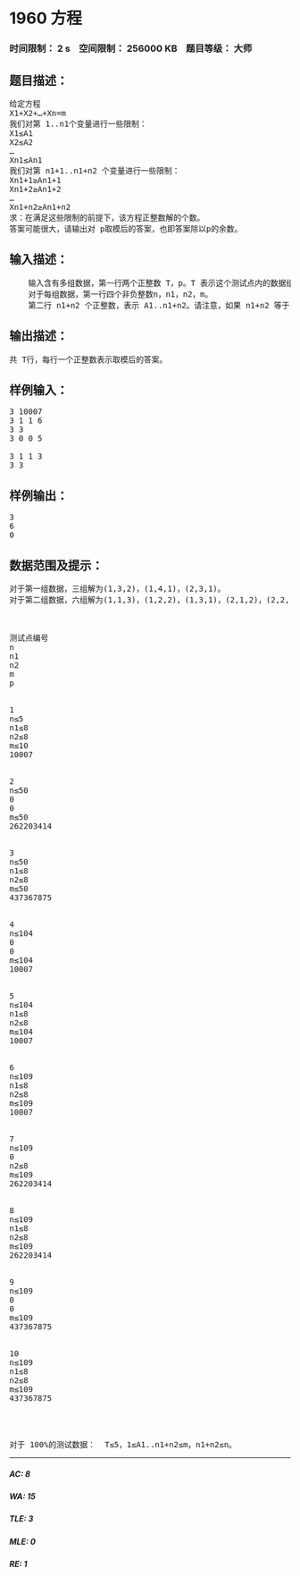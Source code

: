 # 1960 方程   
### 时间限制： 2 s&nbsp;&nbsp;&nbsp;&nbsp;空间限制： 256000 KB&nbsp;&nbsp;&nbsp;&nbsp;题目等级： 大师  
## 题目描述：  

<pre>
给定方程   
X1+X2+…+Xn=m   
我们对第 1..n1个变量进行一些限制：   
X1≤A1   
X2≤A2   
…   
Xn1≤An1   
我们对第 n1+1..n1+n2 个变量进行一些限制：   
Xn1+1≥An1+1   
Xn1+2≥An1+2   
…   
Xn1+n2≥An1+n2   
求：在满足这些限制的前提下，该方程正整数解的个数。   
答案可能很大，请输出对 p取模后的答案，也即答案除以p的余数。
</pre>
  
  
## 输入描述：  

<pre>
    输入含有多组数据，第一行两个正整数 T，p。T 表示这个测试点内的数据组数，p 的含义见题目描述。   
    对于每组数据，第一行四个非负整数n，n1，n2，m。   
    第二行 n1+n2 个正整数，表示 A1..n1+n2。请注意，如果 n1+n2 等于 0，那么这一行会成为一个空行。
</pre>
  
  
## 输出描述：  

<pre>
共 T行，每行一个正整数表示取模后的答案。 
</pre>
  
  
## 样例输入：  

<pre>
3 10007   
3 1 1 6   
3 3   
3 0 0 5   
   
3 1 1 3   
3 3
</pre>
  
  
## 样例输出：  

<pre>
3   
6   
0
</pre>
  
  
## 数据范围及提示：  

<pre>
对于第一组数据，三组解为(1,3,2)，(1,4,1)，(2,3,1)。   
对于第二组数据，六组解为(1,1,3)，(1,2,2)，(1,3,1)，(2,1,2)，(2,2,1)，(3,1,1)。



测试点编号
n
n1
n2
m
p


1
n≤5
n1≤8
n2≤8
m≤10
10007


2
n≤50
0
0
m≤50
262203414


3
n≤50
n1≤8
n2≤8
m≤50
437367875 


4
n≤104
0
0
m≤104
10007


5
n≤104
n1≤8
n2≤8
m≤104
10007


6
n≤109
n1≤8
n2≤8
m≤109
10007


7
n≤109
0
n2≤8
m≤109
262203414


8
n≤109
n1≤8
n2≤8
m≤109
262203414


9
n≤109
0
0
m≤109
437367875


10
n≤109
n1≤8
n2≤8
m≤109
437367875



  
对于 100%的测试数据：  T≤5，1≤A1..n1+n2≤m，n1+n2≤n。  
</pre>
  
  
***  

##### AC: 8  
##### WA: 15  
##### TLE: 3  
##### MLE: 0  
##### RE: 1  
